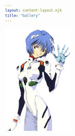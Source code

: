 ```yaml
---
layout: content-layout.njk
title: "Gallery"
---
```


<div class="content-image">
    <img src="/images/rei.gif">
</div>